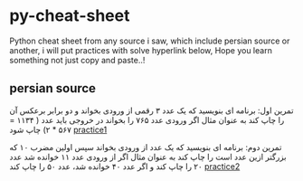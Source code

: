 # py-cheat-sheet
Python cheat sheet from any source i saw, which include persian source or another, i will put practices with solve hyperlink below,
Hope you learn something not just copy and paste..!


## persian source

تمرین اول: برنامه ای بنویسید که یک عدد ۳ رقمی از ورودی بخواند و دو برابر برعکس آن را چاپ کند
 به عنوان مثال اگر ورودی عدد ۷۶۵ را بخواند در خروجی باید عدد ( ۱۱۳۴ = ۵۶۷ * ۲) چاپ شود
[practice1](https://github.com/hosseinzamaninasab/py-cheat-sheet/blob/master/practice1.py)

تمرین دوم: برنامه ای بنویسید که یک عدد از ورودی بخواند سپس اولین مضرب ۱۰ که بزرگتر ازین عدد است را چاپ کند 
به عنوان مثال اگر از ورودی عدد ۱۱ خوانده شد عدد ۲۰ را چاپ کند و اگر عدد ۴۰ خوانده شد، عدد ۵۰ را چاپ کند
[practice2](https://github.com/hosseinzamaninasab/py-cheat-sheet/blob/master/practice2.py)
